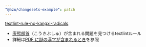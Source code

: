 ```yaml
---
"@azu/changesets-example": patch
---
```


[textlint-rule-no-kangxi-radicals](https://github.com/xl1/textlint-rule-no-kangxi-radicals)

- [康煕部首](https://ja.wikipedia.org/wiki/%E5%BA%B7%E7%85%95%E9%83%A8%E9%A6%96)（こうきぶしゅ）が含まれる問題を見つけるtextlintルール
- 詳細は[PDF に謎の漢字が含まれるとき](https://gist.github.com/xl1/940d653451fd96a06618a6df08d5df84)を参照
